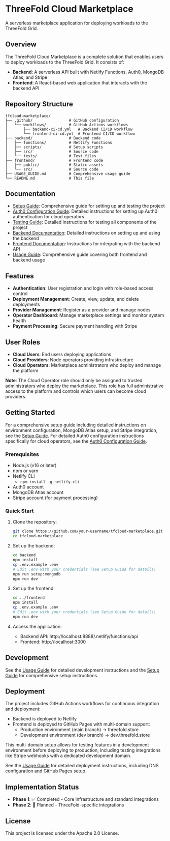 # ThreeFold Cloud Marketplace

A serverless marketplace application for deploying workloads to the ThreeFold Grid.

## Overview

The ThreeFold Cloud Marketplace is a complete solution that enables users to deploy workloads to the ThreeFold Grid. It consists of:

- **Backend**: A serverless API built with Netlify Functions, Auth0, MongoDB Atlas, and Stripe
- **Frontend**: A React-based web application that interacts with the backend API

## Repository Structure

```
tfcloud-marketplace/
├── .github/                # GitHub configuration
│   └── workflows/          # GitHub Actions workflows
│       ├── backend-ci-cd.yml   # Backend CI/CD workflow
│       └── frontend-ci-cd.yml  # Frontend CI/CD workflow
├── backend/                # Backend code
│   ├── functions/          # Netlify Functions
│   ├── scripts/            # Setup scripts
│   ├── src/                # Source code
│   └── tests/              # Test files
├── frontend/               # Frontend code
│   ├── public/             # Static assets
│   └── src/                # Source code
├── USAGE_GUIDE.md          # Comprehensive usage guide
└── README.md               # This file
```

## Documentation

- [Setup Guide](docs/SETUP_GUIDE.md): Comprehensive guide for setting up and testing the project
- [Auth0 Configuration Guide](docs/AUTH0_CONFIGURATION.md): Detailed instructions for setting up Auth0 authentication for cloud operators
- [Testing Guide](docs/TESTING_GUIDE.md): Detailed instructions for testing all components of the project
- [Backend Documentation](backend/README.md): Detailed instructions on setting up and using the backend
- [Frontend Documentation](frontend/README.md): Instructions for integrating with the backend API
- [Usage Guide](USAGE_GUIDE.md): Comprehensive guide covering both frontend and backend usage

## Features

- **Authentication**: User registration and login with role-based access control
- **Deployment Management**: Create, view, update, and delete deployments
- **Provider Management**: Register as a provider and manage nodes
- **Operator Dashboard**: Manage marketplace settings and monitor system health
- **Payment Processing**: Secure payment handling with Stripe

## User Roles

- **Cloud Users**: End users deploying applications
- **Cloud Providers**: Node operators providing infrastructure
- **Cloud Operators**: Marketplace administrators who deploy and manage the platform

**Note**: The Cloud Operator role should only be assigned to trusted administrators who deploy the marketplace. This role has full administrative access to the platform and controls which users can become cloud providers.

## Getting Started

For a comprehensive setup guide including detailed instructions on environment configuration, MongoDB Atlas setup, and Stripe integration, see the [Setup Guide](docs/SETUP_GUIDE.md). For detailed Auth0 configuration instructions specifically for cloud operators, see the [Auth0 Configuration Guide](docs/AUTH0_CONFIGURATION.md).

### Prerequisites

- Node.js (v16 or later)
- npm or yarn
- Netlify CLI
  - `npm install -g netlify-cli`
- Auth0 account
- MongoDB Atlas account
- Stripe account (for payment processing)

### Quick Start

1. Clone the repository:
   ```bash
   git clone https://github.com/your-username/tfcloud-marketplace.git
   cd tfcloud-marketplace
   ```

2. Set up the backend:
   ```bash
   cd backend
   npm install
   cp .env.example .env
   # Edit .env with your credentials (see Setup Guide for details)
   npm run setup:mongodb
   npm run dev
   ```

3. Set up the frontend:
   ```bash
   cd ../frontend
   npm install
   cp .env.example .env
   # Edit .env with your credentials (see Setup Guide for details)
   npm run dev
   ```

4. Access the application:
   - Backend API: http://localhost:8888/.netlify/functions/api
   - Frontend: http://localhost:3000

## Development

See the [Usage Guide](USAGE_GUIDE.md) for detailed development instructions and the [Setup Guide](docs/SETUP_GUIDE.md) for comprehensive setup instructions.

## Deployment

The project includes GitHub Actions workflows for continuous integration and deployment:

- Backend is deployed to Netlify
- Frontend is deployed to GitHub Pages with multi-domain support:
  - Production environment (main branch) → threefold.store
  - Development environment (dev branch) → dev.threefold.store

This multi-domain setup allows for testing features in a development environment before deploying to production, including testing integrations like Stripe webhooks with a dedicated development domain.

See the [Usage Guide](USAGE_GUIDE.md) for detailed deployment instructions, including DNS configuration and GitHub Pages setup.

## Implementation Status

- **Phase 1**: ✅ Completed - Core infrastructure and standard integrations
- **Phase 2**: 🔄 Planned - ThreeFold-specific integrations

## License

This project is licensed under the Apache 2.0 License.